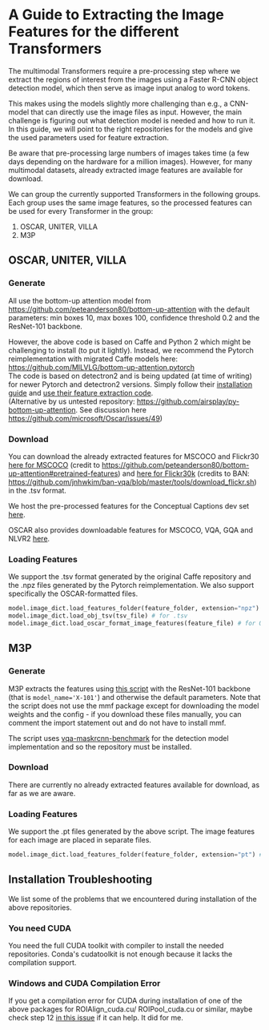 # A Guide to Extracting the Image Features for the different Transformers

The multimodal Transformers require a pre-processing step 
where we extract the regions of interest from the images using a Faster R-CNN object detection model, which then serve as image input analog to word tokens.

This makes using the models slightly more challenging than e.g., a CNN-model that can directly use the image files as input.
However, the main challenge is figuring out what detection model is needed and how to run it.
In this guide, we will point to the right repositories for the models and give the used parameters used for feature extraction.

Be aware that pre-processing large numbers of images takes time (a few days depending on the hardware for a million images).
However, for many multimodal datasets, already extracted image features are available for download. 

We can group the currently supported Transformers in the following groups. 
Each group uses the same image features, so the processed features can be used for every Transformer in the group:

1. OSCAR, UNITER, VILLA
1. M3P


## OSCAR, UNITER, VILLA
### Generate
All use the bottom-up attention model from https://github.com/peteanderson80/bottom-up-attention with the default parameters:
min boxes 10, max boxes 100, confidence threshold 0.2 and the ResNet-101 backbone.

However, the above code is based on Caffe and Python 2 which might be challenging to install (to put it lightly).
Instead, we recommend the Pytorch reimplementation with migrated Caffe models here: https://github.com/MILVLG/bottom-up-attention.pytorch   
The code is based on detectron2 and is being updated (at time of writing) for newer Pytorch and detectron2 versions.
Simply follow their [installation guide](https://github.com/MILVLG/bottom-up-attention.pytorch#prerequisites)
and [use their feature extraction code](https://github.com/MILVLG/bottom-up-attention.pytorch#feature-extraction).   
(Alternative by us untested repository: https://github.com/airsplay/py-bottom-up-attention. 
See discussion here https://github.com/microsoft/Oscar/issues/49)

### Download
You can download the already extracted features for MSCOCO and Flickr30 
[here for MSCOCO](https://storage.googleapis.com/up-down-attention/trainval.zip) (credit to https://github.com/peteanderson80/bottom-up-attention#pretrained-features) 
and [here for Flickr30k](https://public.ukp.informatik.tu-darmstadt.de/geigle/mmt-retrieval/flickr30k_features.zip) 
(credits to BAN: https://github.com/jnhwkim/ban-vqa/blob/master/tools/download_flickr.sh) 
in the .tsv format.

We host the pre-processed features for the Conceptual Captions dev set [here](https://public.ukp.informatik.tu-darmstadt.de/reimers/mmt-retrieval/datasets/cc_devtest.zip).

OSCAR also provides downloadable features for MSCOCO, VQA, GQA and NLVR2 [here](https://github.com/microsoft/Oscar/blob/master/DOWNLOAD.md#datasets).



### Loading Features

We support the .tsv format generated by the original Caffe repository and the .npz files generated by the Pytorch reimplementation.
We also support specifically the OSCAR-formatted files.
````python
model.image_dict.load_features_folder(feature_folder, extension="npz") # for .npz
model.image_dict.load_obj_tsv(tsv_file) # for .tsv
model.image_dict.load_oscar_format_image_features(feature_file) # for Oscar's .pt feature file
````


## M3P
### Generate

M3P extracts the features using [this script](https://github.com/facebookresearch/mmf/blob/master/tools/scripts/features/extract_features_vmb.py) with the
ResNet-101 backbone (that is ``model_name='X-101'``) and otherwise the default parameters.
Note that the script does not use the mmf package except for downloading the model weights and the config - if you download these files manually, you can comment the import statement out and do not have to install mmf.

The script uses [vqa-maskrcnn-benchmark](https://gitlab.com/vedanuj/vqa-maskrcnn-benchmark) for the detection model implementation and so the repository must be installed.

### Download
There are currently no already extracted features available for download, as far as we are aware.

### Loading Features
We support the .pt files generated by the above script. The image features for each image are placed in separate files.
````python
model.image_dict.load_features_folder(feature_folder, extension="pt") # for .pt
````

## Installation Troubleshooting
We list some of the problems that we encountered during installation of the above repositories.

### You need CUDA
You need the full CUDA toolkit with compiler to install the needed repositories.
Conda's cudatoolkit is not enough because it lacks the compilation support.


### Windows and CUDA Compilation Error
If you get a compilation error for CUDA during installation of one of the above packages for ROIAlign_cuda.cu/ ROIPool_cuda.cu or similar,
maybe check step 12 [in this issue](https://github.com/facebookresearch/maskrcnn-benchmark/issues/1042) if it can help. 
It did for me.